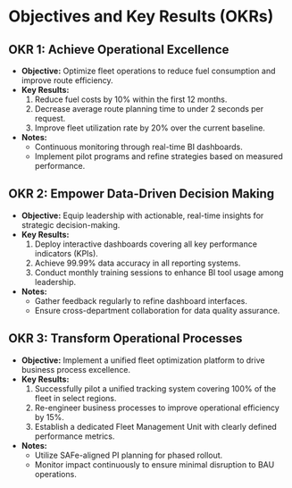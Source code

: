 # Objectives and Key Results (OKRs)

## OKR 1: Achieve Operational Excellence
- **Objective:** Optimize fleet operations to reduce fuel consumption and improve route efficiency.
- **Key Results:**
  1. Reduce fuel costs by 10% within the first 12 months.
  2. Decrease average route planning time to under 2 seconds per request.
  3. Improve fleet utilization rate by 20% over the current baseline.
- **Notes:**  
  - Continuous monitoring through real-time BI dashboards.
  - Implement pilot programs and refine strategies based on measured performance.

## OKR 2: Empower Data-Driven Decision Making
- **Objective:** Equip leadership with actionable, real-time insights for strategic decision-making.
- **Key Results:**
  1. Deploy interactive dashboards covering all key performance indicators (KPIs).
  2. Achieve 99.99% data accuracy in all reporting systems.
  3. Conduct monthly training sessions to enhance BI tool usage among leadership.
- **Notes:**  
  - Gather feedback regularly to refine dashboard interfaces.
  - Ensure cross-department collaboration for data quality assurance.

## OKR 3: Transform Operational Processes
- **Objective:** Implement a unified fleet optimization platform to drive business process excellence.
- **Key Results:**
  1. Successfully pilot a unified tracking system covering 100% of the fleet in select regions.
  2. Re-engineer business processes to improve operational efficiency by 15%.
  3. Establish a dedicated Fleet Management Unit with clearly defined performance metrics.
- **Notes:**  
  - Utilize SAFe-aligned PI planning for phased rollout.
  - Monitor impact continuously to ensure minimal disruption to BAU operations.
